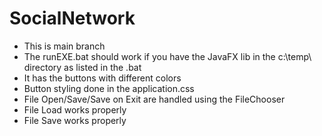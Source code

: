 # SocialNetwork

- This is main branch
- The runEXE.bat should work if you have the JavaFX lib in the c:\temp\ directory as listed in the .bat
- It has the buttons with different colors
- Button styling done in the application.css
- File Open/Save/Save on Exit are handled using the FileChooser
- File Load works properly
- File Save works properly 

